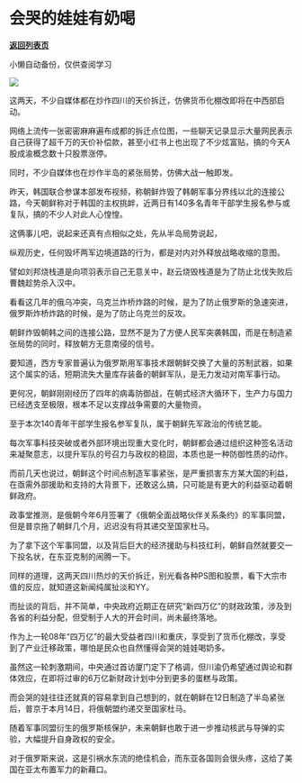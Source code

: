 # 会哭的娃娃有奶喝

[**返回列表页**](/gzh/政事堂2019)

小懒自动备份，仅供查阅学习

![](https://mmbiz.qpic.cn/mmbiz_jpg/rxhS23yu8cP2Vny5VQs62Zv5Dj5NJ1Tx7CicH7rRvp9WyqTayX2qqFRsPduVtAeUHkGqP7wsVL3h2HondIPBKaw/640?wx_fmt=jpeg&from;=appmsg)

这两天，不少自媒体都在炒作四川的天价拆迁，仿佛货币化棚改即将在中西部启动。  

网络上流传一张密密麻麻遍布成都的拆迁点位图，一些聊天记录显示大量网民表示自己获得了超千万的天价补偿款，甚至小红书上也出现了不少炫富贴，搞的今天A股成渝概念数十只股票涨停。

同时，不少自媒体也在炒作半岛的紧张局势，仿佛大战一触即发。

昨天，韩国联合参谋本部发布视频，称朝鲜炸毁了韩朝军事分界线以北的连接公路，今天朝鲜称对于韩国的主权挑衅，近两日有140多名青年干部学生报名参与或复队，搞的不少人对此人心惶惶。

这俩事儿吧，说起来还真有点相似之处，先从半岛局势说起，  

纵观历史，任何毁坏两军边境道路的行为，都是对内对外释放战略收缩的意图。

譬如刘邦烧栈道是向项羽表示自己无意关中，赵云烧毁栈道是为了防止北伐失败后曹魏趁势杀入汉中。

看看这几年的俄乌冲突，乌克兰炸桥炸路的时候，是为了防止俄罗斯的急速突进，俄罗斯炸桥炸路的时候，是为了防止乌克兰的反攻。

朝鲜炸毁朝韩之间的连接公路，显然不是为了方便人民军突袭韩国，而是在制造紧张局势的同时，释放朝方无意南侵的信号。

要知道，西方专家普遍认为俄罗斯用军事技术跟朝鲜交换了大量的苏制武器，如果这个属实的话，短期流失大量库存装备的朝鲜军队，是无力发动对南军事行动。

更何况，朝鲜刚刚经历了四年的病毒防御战，在朝式经济大循环下，生产力与国力已经透支至极限，根本不足以支撑战争需要的大量物资。

至于本次140青年干部学生报名参军复队，属于朝鲜先军政治的传统艺能。

每次军事科技突破或者外部环境出现重大变化时，朝鲜都会通过组织这种签名活动来凝聚意志，以提升军队的号召力与政权的稳固，本质也是一种防御性质的动作。  

而前几天也说过，朝鲜这个时间点制造军事紧张，是严重损害东方某大国的利益，在亟需外部援助和支持的大背景下，还敢这么搞，只可能是有更大的利益驱动着朝鲜政府。

政事堂推测，是俄朝今年6月签署了《俄朝全面战略伙伴关系条约》的军事同盟，但是普京拖了朝鲜几个月，迟迟没有将其递交至国家杜马。  

为了拿下这个军事同盟，以及背后巨大的经济援助与科技红利，朝鲜自然就要交一下投名状，在东亚克制的闹腾一下。

同样的道理，这两天四川热炒的天价拆迁，别光看各种PS图和股票，看下大宗市值的反应，就知道这新闻纯属扯淡和YY。

而扯谈的背后，并不简单，中央政府近期正在研究“新四万亿”的财政政策，涉及到各省的利益分配，但受制于人大的开会时间，尚未最终落地。

作为上一轮08年“四万亿”的最大受益者四川和重庆，享受到了货币化棚改，享受到了产业迁移政策，哪怕是民众也自然懂得会哭的娃娃喝奶多。

虽然这一轮刺激期间，中央通过首访厦门定下了格调，但川渝仍希望通过舆论和群体效应，在即将过审的6万亿新财政计划中分到更多的蛋糕与政策。

而会哭的娃往往还就真的容易拿到自己想到的，就在朝鲜在12日制造了半岛紧张后，普京于本月14日，将俄朝盟约递交至国家杜马。

随着军事同盟衍生的俄罗斯核保护，未来朝鲜也敢于进一步推动核武与导弹的实验，大幅提升自身政权的安全。  

对于俄罗斯来说，这是引祸水东流的绝佳机会，而东亚各国则会很头疼，这给了美国在亚太布置军力的新藉口。

